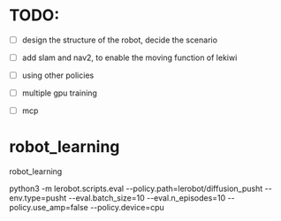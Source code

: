 # TODO: 
- [ ] design the structure of the robot, decide the scenario 
- [ ] add slam and nav2, to enable the moving function of lekiwi 
- [ ] using other policies 
- [ ] multiple gpu training  
- [ ] mcp  


# robot_learning
robot_learning


python3 -m lerobot.scripts.eval --policy.path=lerobot/diffusion_pusht --env.type=pusht --eval.batch_size=10 --eval.n_episodes=10 --policy.use_amp=false --policy.device=cpu
